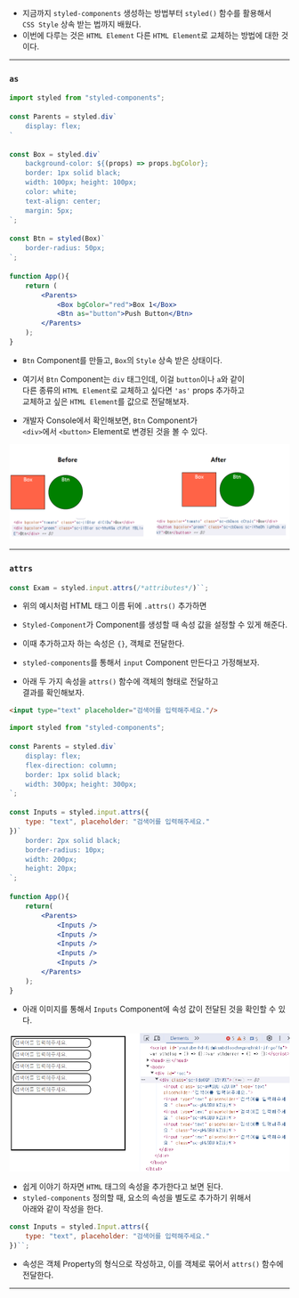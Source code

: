 
- 지금까지 `styled-components` 생성하는 방법부터 `styled()` 함수를 활용해서 <br/>
	`CSS Style`  상속 받는 법까지 배웠다.
- 이번에 다루는 것은 `HTML Element` 다른 `HTML Element`로 교체하는 방법에 대한 것이다.

---
### `as`

``` jsx
import styled from "styled-components";

const Parents = styled.div`
	display: flex;
`

const Box = styled.div`
	background-color: ${(props) => props.bgColor};
	border: 1px solid black;
	width: 100px; height: 100px;
	color: white;
	text-align: center;
	margin: 5px;
`;

const Btn = styled(Box)`
	border-radius: 50px;
`;

function App(){
	return (
		<Parents>
			<Box bgColor="red">Box 1</Box>
			<Btn as="button">Push Button</Btn>
		</Parents>
	);
}
```

- `Btn` Component를 만들고, `Box`의 `Style` 상속 받은 상태이다.
- 여기서 `Btn` Component는 `div` 태그인데, 이걸 `button`이나 `a`와 같이 <br/>
	다른 종류의 `HTML Element`로 교체하고 싶다면 `'as'` props 추가하고 <br/>
	교체하고 싶은 `HTML Element`를 값으로 전달해보자.

- 개발자 Console에서 확인해보면, `Btn` Component가 <br/>
	`<div>`에서 `<button>` Element로 변경된 것을 볼 수 있다.

<img src="RefImgs/as_props.png">

---

### `attrs`

``` jsx
const Exam = styled.input.attrs(/*attributes*/)``;
```

- 위의 예시처럼 HTML 태그 이름 뒤에 `.attrs()` 추가하면 <br/>
- `Styled-Component`가 Component를 생성할 때 속성 값을 설정할 수 있게 해준다.
- 이때 추가하고자 하는 속성은 `{}`, 객체로 전달한다.

- `styled-components`를 통해서 `input` Component 만든다고 가정해보자.
- 아래 두 가지 속성을 `attrs()` 함수에 객체의 형태로 전달하고 <br/>
	결과를 확인해보자.
	
``` html 
<input type="text" placeholder="검색어를 입력해주세요."/>
```

``` jsx
import styled from "styled-components";

const Parents = styled.div`
	display: flex;
	flex-direction: column;
	border: 1px solid black;
	width: 300px; height: 300px;
`;

const Inputs = styled.input.attrs({ 
	type: "text", placeholder: "검색어를 입력해주세요."
})`
	border: 2px solid black;
	border-radius: 10px;
	width: 200px;
	height: 20px;
`;

function App(){
	return(
		<Parents>
			<Inputs />
			<Inputs />
			<Inputs />
			<Inputs />
			<Inputs />
		</Parents>
	);
}
```

- 아래 이미지를 통해서 `Inputs` Component에 속성 값이 전달된 것을 확인할 수 있다.

<img src="RefImgs/attrs_output.png"/>

- 쉽게 이야기 하자면 `HTML` 태그의 속성을 추가한다고 보면 된다.
- `styled-components` 정의할 때, 요소의 속성을 별도로 추가하기 위해서 <br/>
	아래와 같이 작성을 한다.

``` jsx
const Inputs = styled.Input.attrs({
	type: "text", placeholder: "검색어를 입력해주세요."
})``;
```

- 속성은 객체 Property의 형식으로 작성하고, 이를 객체로 묶어서 `attrs()` 함수에 전달한다.
---
